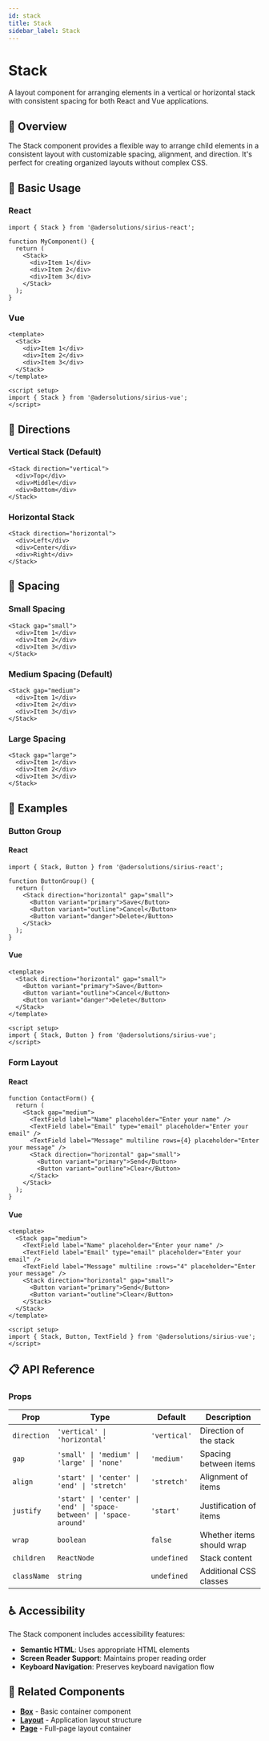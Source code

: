 ```yaml
---
id: stack
title: Stack
sidebar_label: Stack
---
```


# Stack

A layout component for arranging elements in a vertical or horizontal stack with consistent spacing for both React and Vue applications.

## 📖 Overview

The Stack component provides a flexible way to arrange child elements in a consistent layout with customizable spacing, alignment, and direction. It's perfect for creating organized layouts without complex CSS.

## 🚀 Basic Usage

### React

```tsx
import { Stack } from '@adersolutions/sirius-react';

function MyComponent() {
  return (
    <Stack>
      <div>Item 1</div>
      <div>Item 2</div>
      <div>Item 3</div>
    </Stack>
  );
}
```

### Vue

```vue
<template>
  <Stack>
    <div>Item 1</div>
    <div>Item 2</div>
    <div>Item 3</div>
  </Stack>
</template>

<script setup>
import { Stack } from '@adersolutions/sirius-vue';
</script>
```

## 🎨 Directions

### Vertical Stack (Default)

```tsx
<Stack direction="vertical">
  <div>Top</div>
  <div>Middle</div>
  <div>Bottom</div>
</Stack>
```

### Horizontal Stack

```tsx
<Stack direction="horizontal">
  <div>Left</div>
  <div>Center</div>
  <div>Right</div>
</Stack>
```

## 📏 Spacing

### Small Spacing

```tsx
<Stack gap="small">
  <div>Item 1</div>
  <div>Item 2</div>
  <div>Item 3</div>
</Stack>
```

### Medium Spacing (Default)

```tsx
<Stack gap="medium">
  <div>Item 1</div>
  <div>Item 2</div>
  <div>Item 3</div>
</Stack>
```

### Large Spacing

```tsx
<Stack gap="large">
  <div>Item 1</div>
  <div>Item 2</div>
  <div>Item 3</div>
</Stack>
```

## 🎯 Examples

### Button Group

#### React

```tsx
import { Stack, Button } from '@adersolutions/sirius-react';

function ButtonGroup() {
  return (
    <Stack direction="horizontal" gap="small">
      <Button variant="primary">Save</Button>
      <Button variant="outline">Cancel</Button>
      <Button variant="danger">Delete</Button>
    </Stack>
  );
}
```

#### Vue

```vue
<template>
  <Stack direction="horizontal" gap="small">
    <Button variant="primary">Save</Button>
    <Button variant="outline">Cancel</Button>
    <Button variant="danger">Delete</Button>
  </Stack>
</template>

<script setup>
import { Stack, Button } from '@adersolutions/sirius-vue';
</script>
```

### Form Layout

#### React

```tsx
function ContactForm() {
  return (
    <Stack gap="medium">
      <TextField label="Name" placeholder="Enter your name" />
      <TextField label="Email" type="email" placeholder="Enter your email" />
      <TextField label="Message" multiline rows={4} placeholder="Enter your message" />
      <Stack direction="horizontal" gap="small">
        <Button variant="primary">Send</Button>
        <Button variant="outline">Clear</Button>
      </Stack>
    </Stack>
  );
}
```

#### Vue

```vue
<template>
  <Stack gap="medium">
    <TextField label="Name" placeholder="Enter your name" />
    <TextField label="Email" type="email" placeholder="Enter your email" />
    <TextField label="Message" multiline :rows="4" placeholder="Enter your message" />
    <Stack direction="horizontal" gap="small">
      <Button variant="primary">Send</Button>
      <Button variant="outline">Clear</Button>
    </Stack>
  </Stack>
</template>

<script setup>
import { Stack, Button, TextField } from '@adersolutions/sirius-vue';
</script>
```

## 📋 API Reference

### Props

| Prop | Type | Default | Description |
|------|------|---------|-------------|
| `direction` | `'vertical' \| 'horizontal'` | `'vertical'` | Direction of the stack |
| `gap` | `'small' \| 'medium' \| 'large' \| 'none'` | `'medium'` | Spacing between items |
| `align` | `'start' \| 'center' \| 'end' \| 'stretch'` | `'stretch'` | Alignment of items |
| `justify` | `'start' \| 'center' \| 'end' \| 'space-between' \| 'space-around'` | `'start'` | Justification of items |
| `wrap` | `boolean` | `false` | Whether items should wrap |
| `children` | `ReactNode` | `undefined` | Stack content |
| `className` | `string` | `undefined` | Additional CSS classes |

## ♿ Accessibility

The Stack component includes accessibility features:

- **Semantic HTML**: Uses appropriate HTML elements
- **Screen Reader Support**: Maintains proper reading order
- **Keyboard Navigation**: Preserves keyboard navigation flow

## 🔗 Related Components

- **[Box](/docs/components/layout-structure/box)** - Basic container component
- **[Layout](/docs/components/layout-structure/layout)** - Application layout structure
- **[Page](/docs/components/layout-structure/page)** - Full-page layout container

